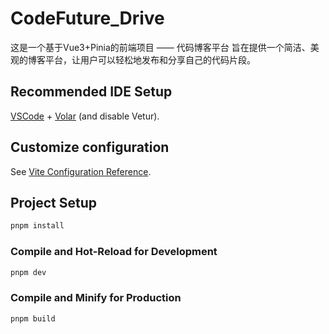 # CodeFuture_Drive

这是一个基于Vue3+Pinia的前端项目 —— 代码博客平台
旨在提供一个简洁、美观的博客平台，让用户可以轻松地发布和分享自己的代码片段。


## Recommended IDE Setup

[VSCode](https://code.visualstudio.com/) + [Volar](https://marketplace.visualstudio.com/items?itemName=Vue.volar) (and disable Vetur).

## Customize configuration

See [Vite Configuration Reference](https://vite.dev/config/).

## Project Setup

```sh
pnpm install
```

### Compile and Hot-Reload for Development

```sh
pnpm dev
```

### Compile and Minify for Production

```sh
pnpm build
```
